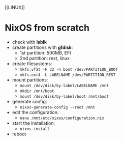 [[LINUX]]

# NixOS from scratch  
- check with **lsblk**
- create partitions with **gfdisk**:
    - 1st partition: 500MB, EFI
    - 2nd partition: rest, linux
- create filesystems:
    - `mkfs.vfat -F 32 -n boot /dev/PARTITION_BOOT`
    - `mkfs.ext4 -L LABELNAME /dev/PARTITION_REST`
- mount partitions:
    - `mount /dev/disk/by-label/LABELNAME /mnt`
    - `mkdir /mnt/boot`
    - `mount /dev/disk/by-label/boot /mnt/boot`
- generate config:
    - `nixos-generate-config --root /mnt`
- edit the configuration:
    - `nano /mnt/etc/nixos/configuration.nix`
- start the installation:
    - `nixos-install`
- reboot



